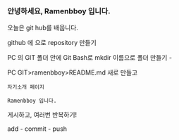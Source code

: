 ### 안녕하세요, Ramenbboy 입니다.



오늘은 git hub를 배웁니다.



github 에 <username> 으로 repository 만들기

PC 의 GIT 폴더 안에 Git Bash로 mkdir <username> 이름으로 폴더 만들기 - 

PC GIT>ramenbboy>README.md 새로 만들고 

```자기소개 페이지 작성하기'''
자기소개 페이지 

Ramenbboy 입니다.
```

게시하고, 여러번 반복하기!  

add - commit - push 

